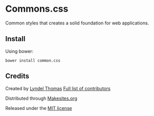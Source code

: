 # Commons.css

Common styles that creates a solid foundation for web applications. 

## Install 

Using bower: 
```
bower install common.css
```

## Credits 

Created by [Lyndel Thomas](http://github.com/ryndel)
[Full list of contributors](https://github.com/commons/common.css/contributors)

Distributed through [Makesites.org](http://makesites.org/)

Released under the [MIT license](http://makesites.org/licenses/MIT)